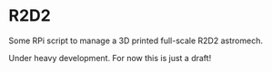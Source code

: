 # R2D2

Some RPi script to manage a 3D printed full-scale R2D2 astromech.

Under heavy development. For now this is just a draft!
